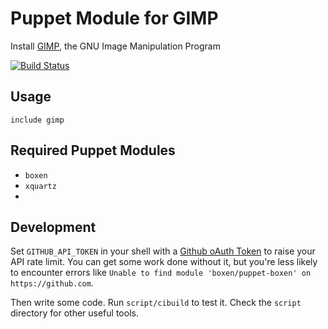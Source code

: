 # Puppet Module for GIMP

Install [GIMP](http://gimp.org/), the GNU Image Manipulation Program

[![Build Status](https://travis-ci.org/lglenn/puppet-gimp.png?branch=master)](https://travis-ci.org/lglenn/puppet-gimp)

## Usage

```
include gimp
```

## Required Puppet Modules

* `boxen`
* `xquartz`
* 
## Development

Set `GITHUB_API_TOKEN` in your shell with a [Github oAuth Token](https://help.github.com/articles/creating-an-oauth-token-for-command-line-use) to raise your API rate limit. You can get some work done without it, but you're less likely to encounter errors like `Unable to find module 'boxen/puppet-boxen' on https://github.com`.

Then write some code. Run `script/cibuild` to test it. Check the `script`
directory for other useful tools.
